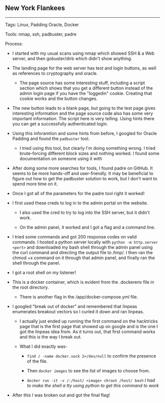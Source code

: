 ## New York Flankees

---

Tags: Linux, Padding Oracle, Docker

Tools: nmap, ssh, padbuster, padre

Process:

* I started with my usual scans using nmap which showed SSH & a Web server, and then gobuster/dirb which didn't show anything.

* The landing page for the web server has test and login buttons, as well as references to cryptography and oracle.

    * The page source has some interesting stuff, including a script section which shows that you get a different button instead of the admin login page if you have the "loggedin" cookie. Creating that cookie works and the button changes.

* The new button leads to a blank page, but going to the test page gives interesting information and the page source code also has some very important information. The script here is very telling. Using hints there you can get a successfully authenticated login.

* Using this inforamtion and some hints from before, I googled for Oracle Padding and found the `padbuster` tool.

    * I tried using this tool, but clearly I'm doing something wrong. I tried brute-forcing different block sizes and nothing worked. I found some documentation on someone using it with 

* After doing some more searches for tools, I found padre on GitHub. It seems to be more hands-off and user-friendly. It may be beneficial to figure out how to get the padbuster solution to work, but I don't want to spend more time on it.

* Once I got all of the parameters for the padre tool right it worked!

* I first used these creds to log in to the admin portal on the website.

    * I also used the cred to try to log into the SSH server, but it didn't work.

    * On the admin panel, it worked and I got a flag and a command line.

* I tried some commands and got 200 response codes on valid commands. I hosted a python server locally with `python -m http.server <port>` and downloaded my bash shell through the admin panel using the curl command and directing the output file to /tmp/. I then ran the chmod +x command on it through that admin panel, and finally ran the shell through the panel.

* I got a root shell on my listener!

* This is a docker container, which is evident from the .dockerenv file in the root directory.

    * There is another flag in the /app/docker-compose.yml file.

* I googled "break out of docker" and remembered that linpeas enumerates breakout vectors so I curled it down and ran linpeas.

    * I actually just ended up running the first command on the hacktricks page that is the first page that showed up on google and is the one I got the linpeas idea from. As it turns out, that first command works and this is the way I break out.

    * What I did exactly was-

        * `find / -name docker.sock 2>/dev/null` to confirm the presence of the file.

        * Then `docker images` to see the list of images to choose from.

        * `docker run -it -v /:/host/ <image> chroot /host/ bash` *I had to make the shell a tty using python to get this command to work*

* After this I was broken out and got the final flag!